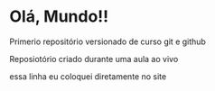 # Olá, Mundo!!
Primerio repositório versionado de curso git e github

Reposiotório criado durante uma aula ao vivo

essa linha eu coloquei diretamente no site
